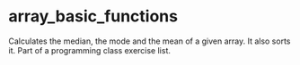 # array_basic_functions
Calculates the median, the mode and the mean of a given array. It also sorts it. Part of a programming class exercise list.
